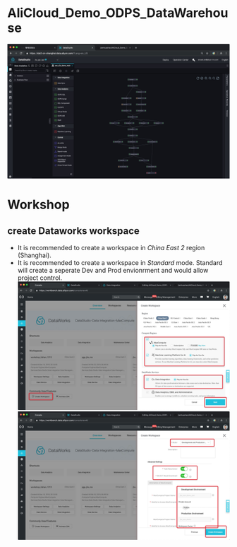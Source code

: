 # AliCloud_Demo_ODPS_DataWarehouse

![Alt text](/demo_screenshot/20190325071911.jpg)


# Workshop
## create Dataworks workspace
* It is recommended to create a workspace in _China East 2_ region (Shanghai). 
* It is recommended to create a workspace in _Standard_ mode. Standard will create a seperate Dev and Prod envionrment and would allow project control. 
![Alt text](/demo_screenshot/dataworks_create_workspace.jpg)
![Alt text](/demo_screenshot/dataworks_standard_mode.jpg)

